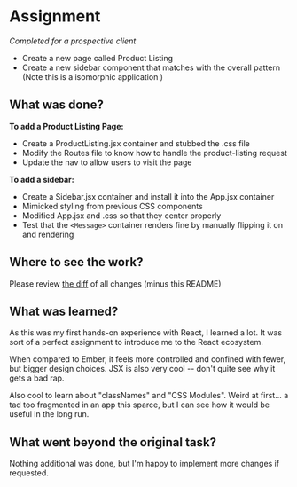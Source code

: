 # Assignment

_Completed for a prospective client_

* Create a new page called Product Listing
* Create a new sidebar component that matches with the overall pattern (Note this is a isomorphic application )


## What was done?

**To add a Product Listing Page:**

* Create a ProductListing.jsx container and stubbed the .css file
* Modify the Routes file to know how to handle the product-listing request
* Update the nav to allow users to visit the page

**To add a sidebar:**

* Create a Sidebar.jsx container and install it into the App.jsx container
* Mimicked styling from previous CSS components
* Modified App.jsx and .css so that they center properly
* Test that the `<Message>` container renders fine by manually flipping it on and rendering


## Where to see the work?

Please review [the diff](https://github.com/Albert/react-webpack-node/compare/e8d42bcdb723a8f08d68c24078a7aa433fda2141...feef1e7657eddfa0150a2561fccb9d5b0fa3e759) of all changes (minus this README)


## What was learned?

As this was my first hands-on experience with React, I learned a lot.  It was sort of a perfect assignment to introduce me to the React ecosystem.

When compared to Ember, it feels more controlled and confined with fewer, but bigger design choices.  JSX is also very cool -- don't quite see why it gets a bad rap.

Also cool to learn about "classNames" and "CSS Modules".  Weird at first... a tad too fragmented in an app this sparce, but I can see how it would be useful in the long run.


## What went beyond the original task?

Nothing additional was done, but I'm happy to implement more changes if requested.
